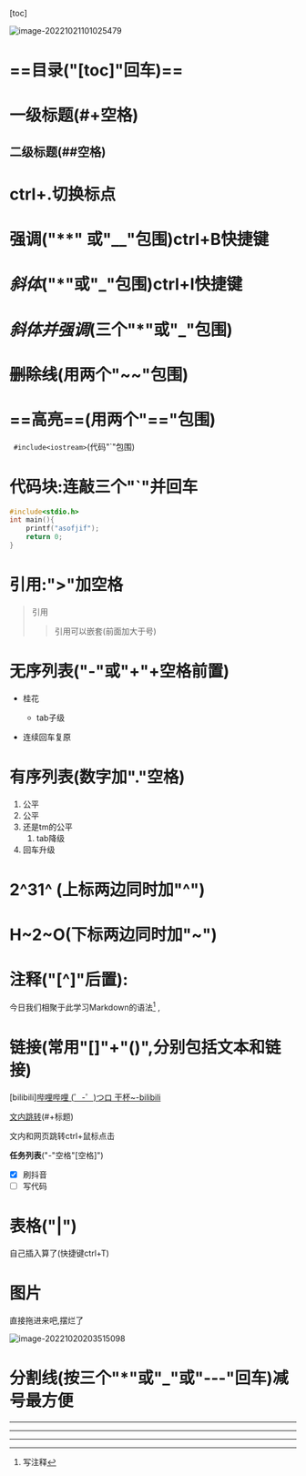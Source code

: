 [toc]

![image-20221021101025479](C:\Users\31493\AppData\Roaming\Typora\typora-user-images\image-20221021101025479.png)

# ==目录("[toc]"回车)==

# 一级标题(#+空格)

## 二级标题(##空格)

# ctrl+.切换标点

# **强调**("**" 或"__"包围)ctrl+B快捷键

# *斜体*("*"或"_"包围)ctrl+I快捷键

# ***斜体并强调***(三个"*"或"_"包围)

# ~~删除线~~(用两个"~~"包围)

# ==高亮==(用两个"=="包围)

` #include<iostream>`(代码"`"包围)

# 代码块:连敲三个"`"并回车

```c
#include<stdio.h>
int main(){
	printf("asofjif");
	return 0;
}
```

# **引用**:">"加空格

> 引用
>
> > 引用可以嵌套(前面加大于号) 

# **无序列表(**"-"或"+"+空格前置)

- 桂花

  - tab子级
- 连续回车复原

# **有序列表**(数字加"."空格)

1. 公平
2. 公平
3. 还是tm的公平
   1. tab降级
4. 回车升级

# **2^31^**	(上标两边同时加"^")

# **H~2~O**(下标两边同时加"~")

# **注释**("[^]"后置):

今日我们相聚于此学习Markdown的语法[^注释内容]	,

[^注释内容]:写注释

# **链接**(常用"[]"+"()",分别包括文本和链接)

[bilibili][哔哩哔哩 (゜-゜)つロ 干杯~-bilibili](https://www.bilibili.com/)

[文内跳转](#一级标题(#+空格))(#+标题)

文内和网页跳转ctrl+鼠标点击

**任务列表**("-"空格"[空格]")

- [x] 刷抖音
- [ ] 写代码

# **表格("|")**

自己插入算了(快捷键ctrl+T)

# **图片**

直接拖进来吧,摆烂了

![image-20221020203515098](C:\Users\31493\AppData\Roaming\Typora\typora-user-images\image-20221020203515098.png)

# **分割线**(按三个"*"或"_"或"---"回车)减号最方便

***

***

***




